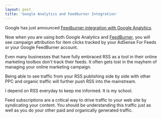 ```yaml
---
layout: post
title: 'Google Analytics and Feedburner Integration'
---
```

Google has just announced <a href="http://analytics.blogspot.com/2009/11/integration-with-feedburner.html">Feedburner integration with Google Analytics</a>.<p></p>
Now when you are using both Google Analytics and <a class="zem_slink" title="FeedBurner" rel="homepage" href="http://www.feedburner.com/">FeedBurner</a>, you will see campaign attribution for item clicks tracked by your AdSense For Feeds or your Google FeedBurner account.<p></p>
Even many businesses that have fully embraced RSS as a tool in their online marketing toolbox don't track their feeds. It often gets lost in the mayhem of managing your online marketing campaign.<p></p>
Being able to see traffic from your RSS publishing side by side with other PPC and organic traffic will further push RSS into the mainstream.<p></p>
I depend on RSS everyday to keep me informed. It is my school.<p></p>
Feed subscriptions are a critical way to drive traffic to your web site by syndicating your content. You should be understanding this traffic just as well as you do your other paid and organically generated traffic.
